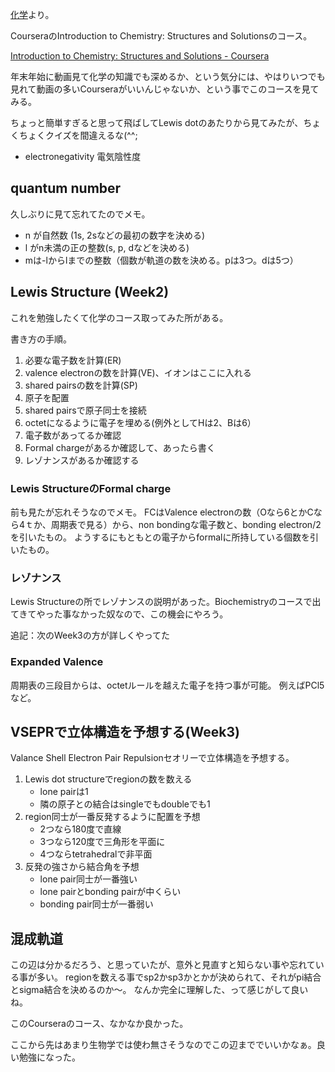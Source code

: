 [化学](%E5%8C%96%E5%AD%A6.md)より。

CourseraのIntroduction to Chemistry: Structures and Solutionsのコース。

[Introduction to Chemistry: Structures and Solutions - Coursera](https://www.coursera.org/learn/basic-chemistry)

年末年始に動画見て化学の知識でも深めるか、という気分には、やはりいつでも見れて動画の多いCourseraがいいんじゃないか、という事でこのコースを見てみる。

ちょっと簡単すぎると思って飛ばしてLewis dotのあたりから見てみたが、ちょくちょくクイズを間違えるな(^^;

- electronegativity 電気陰性度

## quantum number

久しぶりに見て忘れてたのでメモ。

- n が自然数 (1s, 2sなどの最初の数字を決める)
- l がn未満の正の整数(s, p, dなどを決める)
- mは-lからlまでの整数（個数が軌道の数を決める。pは3つ。dは5つ）

## Lewis Structure (Week2)

これを勉強したくて化学のコース取ってみた所がある。

書き方の手順。

1. 必要な電子数を計算(ER)
2. valence electronの数を計算(VE)、イオンはここに入れる
3. shared pairsの数を計算(SP)
4. 原子を配置
5. shared pairsで原子同士を接続
6. octetになるように電子を埋める(例外としてHは2、Bは6）
7. 電子数があってるか確認
8. Formal chargeがあるか確認して、あったら書く
9. レゾナンスがあるか確認する

### Lewis StructureのFormal charge

前も見たが忘れそうなのでメモ。
FCはValence electronの数（Oなら6とかCなら4ｔか、周期表で見る）から、non bondingな電子数と、bonding electron/2を引いたもの。
ようするにもともとの電子からformalに所持している個数を引いたもの。

### レゾナンス

Lewis Structureの所でレゾナンスの説明があった。Biochemistryのコースで出てきてやった事なかった奴なので、この機会にやろう。

追記：次のWeek3の方が詳しくやってた

### Expanded Valence

周期表の三段目からは、octetルールを越えた電子を持つ事が可能。
例えばPCl5など。

## VSEPRで立体構造を予想する(Week3)

Valance Shell Electron Pair Repulsionセオリーで立体構造を予想する。

1. Lewis dot structureでregionの数を数える
   - lone pairは1
   - 隣の原子との結合はsingleでもdoubleでも1
2. region同士が一番反発するように配置を予想
   - 2つなら180度で直線
   - 3つなら120度で三角形を平面に
   - 4つならtetrahedralで非平面
3. 反発の強さから結合角を予想
    - lone pair同士が一番強い
    - lone pairとbonding pairが中くらい
    - bonding pair同士が一番弱い

## 混成軌道

この辺は分かるだろう、と思っていたが、意外と見直すと知らない事や忘れている事が多い。
regionを数える事でsp2かsp3かとかが決められて、それがpi結合とsigma結合を決めるのか〜。
なんか完全に理解した、って感じがして良いね。

このCourseraのコース、なかなか良かった。

ここから先はあまり生物学では使わ無さそうなのでこの辺まででいいかなぁ。良い勉強になった。